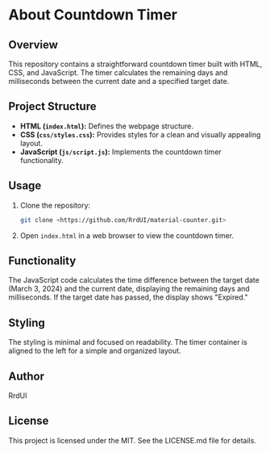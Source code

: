 # About Countdown Timer

## Overview

This repository contains a straightforward countdown timer built with HTML, CSS, and JavaScript. The timer calculates the remaining days and milliseconds between the current date and a specified target date.

## Project Structure

- **HTML (`index.html`):** Defines the webpage structure.
- **CSS (`css/styles.css`):** Provides styles for a clean and visually appealing layout.
- **JavaScript (`js/script.js`):** Implements the countdown timer functionality.

## Usage

1. Clone the repository:
   ```bash
   git clone <https://github.com/RrdUI/material-counter.git>
   
2. Open `index.html` in a web browser to view the countdown timer.

## Functionality

The JavaScript code calculates the time difference between the target date (March 3, 2024) and the current date, displaying the remaining days and milliseconds. If the target date has passed, the display shows "Expired."

## Styling

The styling is minimal and focused on readability. The timer container is aligned to the left for a simple and organized layout.

## Author

RrdUI

## License

This project is licensed under the MIT. See the LICENSE.md file for details.
